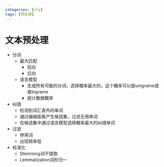 ```yaml
---
categories: [nlp]
tags: [预处理]
---
```


# 文本预处理

- 分词
  - 最大匹配
    - 前向
    - 后向
  - 语言模型
    - 生成所有可能的分词，选择概率最大的，这个概率可以是unigrame或者bigrame
    - 统计数据概率
- 纠错
  - 检测到词汇表外的单词
  - 通过编辑距离产生候选集，过滤无用单词 
  - 在候选集中通过语言模型选择概率最大的纠错单词
- 过滤
  - 停用词
  - 出现频率低
- 标准化
  -  Stemming词⼲提取 
  -  Lemmatization词形归⼀ 